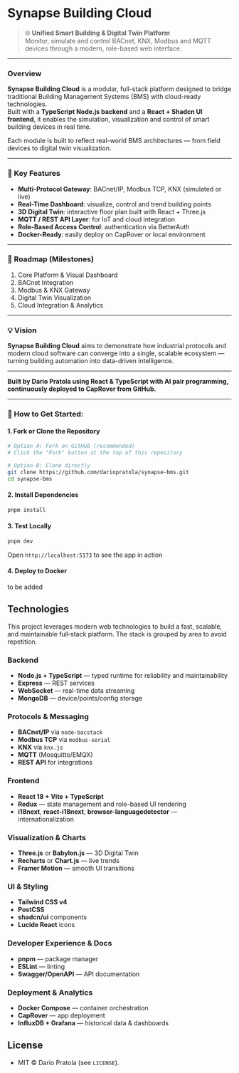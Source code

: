 # Synapse Building Cloud

> 🌐 **Unified Smart Building & Digital Twin Platform**  
> Monitor, simulate and control BACnet, KNX, Modbus and MQTT devices through a modern, role-based web interface.

---

### Overview

**Synapse Building Cloud** is a modular, full-stack platform designed to bridge traditional Building Management Systems (BMS) with cloud-ready technologies.  
Built with a **TypeScript Node.js backend** and a **React + Shadcn UI frontend**, it enables the simulation, visualization and control of smart building devices in real time.

Each module is built to reflect real-world BMS architectures — from field devices to digital twin visualization.

---

### 🔧 Key Features

- **Multi-Protocol Gateway**: BACnet/IP, Modbus TCP, KNX (simulated or live)
- **Real-Time Dashboard**: visualize, control and trend building points
- **3D Digital Twin**: interactive floor plan built with React + Three.js
- **MQTT / REST API Layer**: for IoT and cloud integration
- **Role-Based Access Control**: authentication via BetterAuth
- **Docker-Ready**: easily deploy on CapRover or local environment

---

### 🧭 Roadmap (Milestones)
1. Core Platform & Visual Dashboard  
2. BACnet Integration  
3. Modbus & KNX Gateway  
4. Digital Twin Visualization  
5. Cloud Integration & Analytics  

---

### 💡 Vision
**Synapse Building Cloud** aims to demonstrate how industrial protocols and modern cloud software can converge into a single, scalable ecosystem — turning building automation into data-driven intelligence.

---

**Built by Dario Pratola using React & TypeScript with AI pair programming, continuously deployed to CapRover from GitHub.**

---


### 📝 How to Get Started:

#### 1. Fork or Clone the Repository
```bash
# Option A: Fork on GitHub (recommended)
# Click the "Fork" button at the top of this repository

# Option B: Clone directly
git clone https://github.com/dariopratola/synapse-bms.git
cd synapse-bms
```

#### 2. Install Dependencies
```bash
pnpm install
```

#### 3. Test Locally
```bash
pnpm dev
```
Open `http://localhost:5173` to see the app in action

#### 4. Deploy to Docker
to be added

## Technologies

This project leverages modern web technologies to build a fast, scalable, and maintainable full‑stack platform. The stack is grouped by area to avoid repetition.

### Backend
- **Node.js + TypeScript** — typed runtime for reliability and maintainability
- **Express** — REST services
- **WebSocket** — real-time data streaming
- **MongoDB** — device/points/config storage

### Protocols & Messaging
- **BACnet/IP** via `node-bacstack`
- **Modbus TCP** via `modbus-serial`
- **KNX** via `knx.js`
- **MQTT** (Mosquitto/EMQX)
- **REST API** for integrations

### Frontend
- **React 18 + Vite + TypeScript**
- **Redux** — state management and role-based UI rendering
- **i18next**, **react-i18next**, **browser-languagedetector** — internationalization

### Visualization & Charts
- **Three.js** or **Babylon.js** — 3D Digital Twin
- **Recharts** or **Chart.js** — live trends
- **Framer Motion** — smooth UI transitions

### UI & Styling
- **Tailwind CSS v4**
- **PostCSS**
- **shadcn/ui** components
- **Lucide React** icons

### Developer Experience & Docs
- **pnpm** — package manager
- **ESLint** — linting
- **Swagger/OpenAPI** — API documentation

### Deployment & Analytics
- **Docker Compose** — container orchestration
- **CapRover** — app deployment
- **InfluxDB + Grafana** — historical data & dashboards


## License
- MIT © Dario Pratola (see `LICENSE`).
